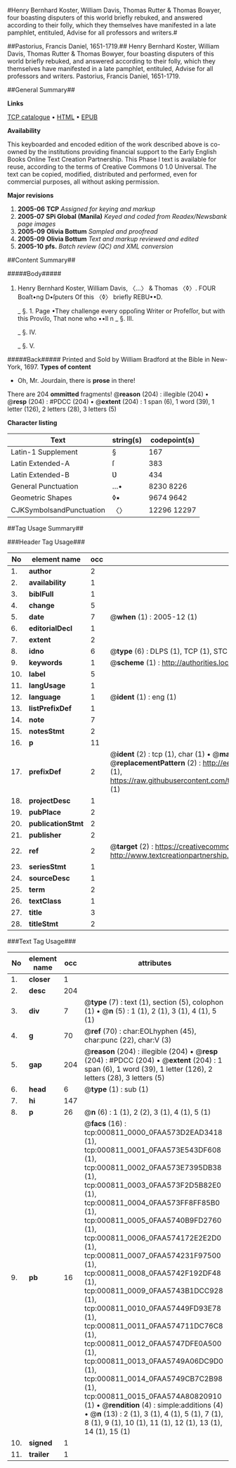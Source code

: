 #Henry Bernhard Koster, William Davis, Thomas Rutter & Thomas Bowyer, four boasting disputers of this world briefly rebuked, and answered according to their folly, which they themselves have manifested in a late pamphlet, entituled, Advise for all professors and writers.#

##Pastorius, Francis Daniel, 1651-1719.##
Henry Bernhard Koster, William Davis, Thomas Rutter & Thomas Bowyer, four boasting disputers of this world briefly rebuked, and answered according to their folly, which they themselves have manifested in a late pamphlet, entituled, Advise for all professors and writers.
Pastorius, Francis Daniel, 1651-1719.

##General Summary##

**Links**

[TCP catalogue](http://www.ota.ox.ac.uk/tcp/)  • 
[HTML](http://tei.it.ox.ac.uk/tcp/Texts-HTML/free/N00/N00668.html)  • 
[EPUB](http://tei.it.ox.ac.uk/tcp/Texts-EPUB/free/N00/N00668.epub)

**Availability**

This keyboarded and encoded edition of the
	       work described above is co-owned by the institutions
	       providing financial support to the Early English Books
	       Online Text Creation Partnership. This Phase I text is
	       available for reuse, according to the terms of Creative
	       Commons 0 1.0 Universal. The text can be copied,
	       modified, distributed and performed, even for
	       commercial purposes, all without asking permission.

**Major revisions**

1. __2005-06__ __TCP__ *Assigned for keying and markup*
1. __2005-07__ __SPi Global (Manila)__ *Keyed and coded from Readex/Newsbank page images*
1. __2005-09__ __Olivia Bottum__ *Sampled and proofread*
1. __2005-09__ __Olivia Bottum__ *Text and markup reviewed and edited*
1. __2005-10__ __pfs.__ *Batch review (QC) and XML conversion*

##Content Summary##

#####Body#####

1. Henry Bernhard Koster, William Davis, 〈…〉 & Thomas 〈◊〉. FOUR Boaſt•ng D•ſputers Of this 〈◊〉 briefly REBU••D.

    _ §. 1.
Page •They challenge every oppoſing Writer or Profeſſor, but with this Proviſo, That none who ••ll n
    _ §. III.

    _ §. IV.

    _ §. V.

#####Back#####
Printed and Sold by William Bradford at the Bible in New-York, 1697.
**Types of content**

  * Oh, Mr. Jourdain, there is **prose** in there!

There are 204 **ommitted** fragments! 
 @__reason__ (204) : illegible (204)  •  @__resp__ (204) : #PDCC (204)  •  @__extent__ (204) : 1 span (6), 1 word (39), 1 letter (126), 2 letters (28), 3 letters (5)

**Character listing**


|Text|string(s)|codepoint(s)|
|---|---|---|
|Latin-1 Supplement|§|167|
|Latin Extended-A|ſ|383|
|Latin Extended-B|Ʋ|434|
|General Punctuation|…•|8230 8226|
|Geometric Shapes|◊▪|9674 9642|
|CJKSymbolsandPunctuation|〈〉|12296 12297|

##Tag Usage Summary##

###Header Tag Usage###

|No|element name|occ|attributes|
|---|---|---|---|
|1.|__author__|2||
|2.|__availability__|1||
|3.|__biblFull__|1||
|4.|__change__|5||
|5.|__date__|7| @__when__ (1) : 2005-12 (1)|
|6.|__editorialDecl__|1||
|7.|__extent__|2||
|8.|__idno__|6| @__type__ (6) : DLPS (1), TCP (1), STC (1), NOTIS (1), IMAGE-SET (1), EVANS-CITATION (1)|
|9.|__keywords__|1| @__scheme__ (1) : http://authorities.loc.gov/ (1)|
|10.|__label__|5||
|11.|__langUsage__|1||
|12.|__language__|1| @__ident__ (1) : eng (1)|
|13.|__listPrefixDef__|1||
|14.|__note__|7||
|15.|__notesStmt__|2||
|16.|__p__|11||
|17.|__prefixDef__|2| @__ident__ (2) : tcp (1), char (1)  •  @__matchPattern__ (2) : ([0-9\-]+):([0-9IVX]+) (1), (.+) (1)  •  @__replacementPattern__ (2) : http://eebo.chadwyck.com/downloadtiff?vid=$1&page=$2 (1), https://raw.githubusercontent.com/textcreationpartnership/Texts/master/tcpchars.xml#$1 (1)|
|18.|__projectDesc__|1||
|19.|__pubPlace__|2||
|20.|__publicationStmt__|2||
|21.|__publisher__|2||
|22.|__ref__|2| @__target__ (2) : https://creativecommons.org/publicdomain/zero/1.0/ (1), http://www.textcreationpartnership.org/docs/. (1)|
|23.|__seriesStmt__|1||
|24.|__sourceDesc__|1||
|25.|__term__|2||
|26.|__textClass__|1||
|27.|__title__|3||
|28.|__titleStmt__|2||


###Text Tag Usage###

|No|element name|occ|attributes|
|---|---|---|---|
|1.|__closer__|1||
|2.|__desc__|204||
|3.|__div__|7| @__type__ (7) : text (1), section (5), colophon (1)  •  @__n__ (5) : 1 (1), 2 (1), 3 (1), 4 (1), 5 (1)|
|4.|__g__|70| @__ref__ (70) : char:EOLhyphen (45), char:punc (22), char:V (3)|
|5.|__gap__|204| @__reason__ (204) : illegible (204)  •  @__resp__ (204) : #PDCC (204)  •  @__extent__ (204) : 1 span (6), 1 word (39), 1 letter (126), 2 letters (28), 3 letters (5)|
|6.|__head__|6| @__type__ (1) : sub (1)|
|7.|__hi__|147||
|8.|__p__|26| @__n__ (6) : 1 (1), 2 (2), 3 (1), 4 (1), 5 (1)|
|9.|__pb__|16| @__facs__ (16) : tcp:000811_0000_0FAA573D2EAD3418 (1), tcp:000811_0001_0FAA573E543DF608 (1), tcp:000811_0002_0FAA573E7395DB38 (1), tcp:000811_0003_0FAA573F2D5B82E0 (1), tcp:000811_0004_0FAA573FF8FF85B0 (1), tcp:000811_0005_0FAA5740B9FD2760 (1), tcp:000811_0006_0FAA574172E2E2D0 (1), tcp:000811_0007_0FAA574231F97500 (1), tcp:000811_0008_0FAA5742F192DF48 (1), tcp:000811_0009_0FAA5743B1DCC928 (1), tcp:000811_0010_0FAA57449FD93E78 (1), tcp:000811_0011_0FAA574711DC76C8 (1), tcp:000811_0012_0FAA5747DFE0A500 (1), tcp:000811_0013_0FAA5749A06DC9D0 (1), tcp:000811_0014_0FAA5749CB7C2B98 (1), tcp:000811_0015_0FAA574A80820910 (1)  •  @__rendition__ (4) : simple:additions (4)  •  @__n__ (13) : 2 (1), 3 (1), 4 (1), 5 (1), 7 (1), 8 (1), 9 (1), 10 (1), 11 (1), 12 (1), 13 (1), 14 (1), 15 (1)|
|10.|__signed__|1||
|11.|__trailer__|1||
